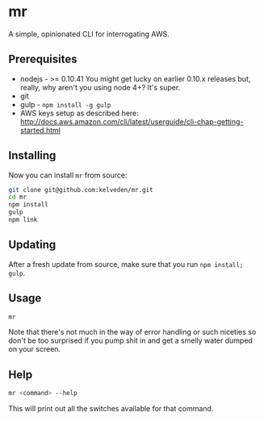 # mr
A simple, opinionated CLI for interrogating AWS.

## Prerequisites
 * nodejs - >= 0.10.41 You might get lucky on earlier 0.10.x releases but, really, why aren't you using node 4+? It's super.
 * git
 * gulp - `npm install -g gulp`
 * AWS keys setup as described here: http://docs.aws.amazon.com/cli/latest/userguide/cli-chap-getting-started.html

## Installing
Now you can install `mr` from source:
```sh
git clone git@github.com:kelveden/mr.git
cd mr
npm install
gulp
npm link
```

## Updating
After a fresh update from source, make sure that you run `npm install; gulp`.

## Usage
```sh
mr
```
Note that there's not much in the way of error handling or such niceties so don't be too surprised if you pump shit in and get a smelly water dumped on your screen.

## Help
```sh
mr <command> --help
```
This will print out all the switches available for that command.
